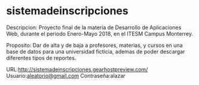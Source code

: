 # sistemadeinscripciones
Descripcion: Proyecto final de la materia de Desarrollo de Aplicaciones Web, durante el periodo Enero-Mayo 2018,  en el ITESM Campus Monterrey.

Proposito: Dar de alta y de baja a profesores, materias, y cursos en una base de datos para una universidad ficticia, ademas de poder descargar diferentes tipos de reportes.

URL:http://sistemadeinscripciones.gearhostpreview.com/
   Usuario:aleatorio@gmail.com
   Contraseña:alazar

